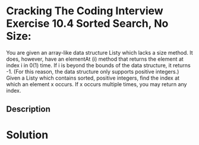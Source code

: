 # Cracking The Coding Interview Exercise 10.4 Sorted Search, No Size:
You are given an array-like data structure Listy which lacks a size
method. It does, however, have an elementAt (i) method that returns the element at index i in
0(1) time. If i is beyond the bounds of the data structure, it returns -1. (For this reason, the data
structure only supports positive integers.) Given a Listy which contains sorted, positive integers,
find the index at which an element x occurs. If x occurs multiple times, you may return any index.

## Description


# Solution

